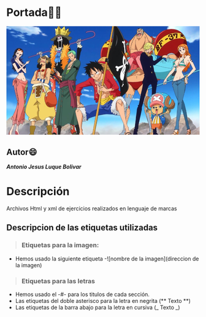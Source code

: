 # Portada🏴‍☠️
![One_piece](one-piece-mugiwaras.jpg)
## Autor😄
**_Antonio  Jesus Luque Bolivar_**
# Descripción
Archivos Html y xml de ejercicios realizados en lenguaje de marcas
## Descripcion de las etiquetas utilizadas
>### Etiquetas para la imagen:
- Hemos usado la siguiente etiqueta -![nombre de la imagen](direccion de la imagen)
>### Etiquetas para las letras
- Hemos usado el -#- para los titulos de cada sección.
- Las etiquetas del doble asterisco para la letra en negrita (** Texto **)
- Las etiquetas de la barra abajo para la letra en cursiva (_ Texto _)


